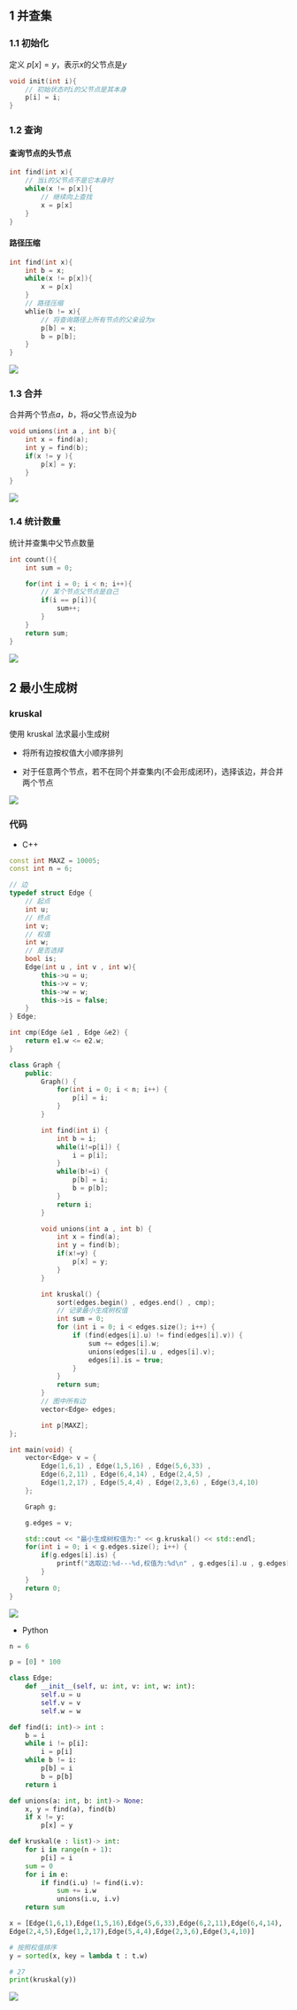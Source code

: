 <!--
 * @Description: 
 * @Version: 1.0
 * @Author: DaLao
 * @Email: dalao_li@163.com
 * @Date: 2021-10-06 13:11:32
 * @LastEditors: DaLao
 * @LastEditTime: 2022-05-06 23:44:47
-->

## 1 并查集


### 1.1 初始化


定义 $p[x] = y$，表示$x$的父节点是$y$

```c
void init(int i){
    // 初始状态时i的父节点是其本身
    p[i] = i;
}
```


### 1.2 查询


#### 查询节点的头节点

```c++
int find(int x){
    // 当i的父节点不是它本身时
    while(x != p[x]){
        // 继续向上查找
        x = p[x]
    }
}
```


#### 路径压缩

```c++
int find(int x){
    int b = x;
    while(x != p[x]){
        x = p[x]
    }
    // 路径压缩
    whlie(b != x){
        // 将查询路径上所有节点的父亲设为x
        p[b] = x;
        b = p[b];
    }
}
```

![](https://cdn.hurra.ltd/img/2022-4-4-0111.svg)



### 1.3 合并


合并两个节点$a$，$b$，将$a$父节点设为$b$

```c
void unions(int a , int b){
    int x = find(a);
    int y = find(b);
    if(x != y ){
        p[x] = y;
    }
}
```

![](https://cdn.hurra.ltd/img/2022-4-5-1330.svg)



### 1.4 统计数量


统计并查集中父节点数量

```c
int count(){
    int sum = 0;

    for(int i = 0; i < n; i++){
        // 某个节点父节点是自己
        if(i == p[i]){
            sum++;
        }
    }
    return sum;
}
```

![](https://cdn.hurra.ltd/img/2022-4-5-1335.svg)



## 2 最小生成树


### kruskal


使用 kruskal 法求最小生成树

- 将所有边按权值大小顺序排列

- 对于任意两个节点，若不在同个并查集内(不会形成闭环)，选择该边，并合并两个节点

![](https://cdn.hurra.ltd/img/2022-4-4-0122.svg)



### 代码

- C++

```c++
const int MAXZ = 10005;
const int n = 6;

// 边
typedef struct Edge {
    // 起点
    int u;
    // 终点
    int v;
    // 权值
    int w;
    // 是否选择
    bool is;
    Edge(int u , int v , int w){
        this->u = u;
        this->v = v;
        this->w = w;
        this->is = false;
    }
} Edge;

int cmp(Edge &e1 , Edge &e2) {
    return e1.w <= e2.w;
}

class Graph {
    public:
        Graph() {
            for(int i = 0; i < n; i++) {
                p[i] = i;
            }
        }

        int find(int i) {
            int b = i;
            while(i!=p[i]) {
                i = p[i];
            }
            while(b!=i) {
                p[b] = i;
                b = p[b];
            }
            return i;
        }

        void unions(int a , int b) {
            int x = find(a);
            int y = find(b);
            if(x!=y) {
                p[x] = y;
            }
        }

        int kruskal() {
            sort(edges.begin() , edges.end() , cmp);
            // 记录最小生成树权值
            int sum = 0;
            for (int i = 0; i < edges.size(); i++) {
                if (find(edges[i].u) != find(edges[i].v)) {
                    sum += edges[i].w;
                    unions(edges[i].u , edges[i].v);
                    edges[i].is = true;
                }
            }
            return sum;
        }
        // 图中所有边
        vector<Edge> edges;

        int p[MAXZ];
};

int main(void) {
    vector<Edge> v = {
        Edge(1,6,1) , Edge(1,5,16) , Edge(5,6,33) , 
        Edge(6,2,11) , Edge(6,4,14) , Edge(2,4,5) , 
        Edge(1,2,17) , Edge(5,4,4) , Edge(2,3,6) , Edge(3,4,10)
    };

    Graph g;

    g.edges = v;

    std::cout << "最小生成树权值为:" << g.kruskal() << std::endl;
    for(int i = 0; i < g.edges.size(); i++) {
        if(g.edges[i].is) {
            printf("选取边:%d---%d,权值为:%d\n" , g.edges[i].u , g.edges[i].v , g.edges[i].w);
        }
    }
    return 0;
}
```

![](https://cdn.hurra.ltd/img/20211115225844.png)


- Python

```py
n = 6

p = [0] * 100

class Edge:
    def __init__(self, u: int, v: int, w: int):
        self.u = u
        self.v = v
        self.w = w

def find(i: int)-> int :
    b = i
    while i != p[i]:
        i = p[i]
    while b != i:
        p[b] = i
        b = p[b]
    return i

def unions(a: int, b: int)-> None:
    x, y = find(a), find(b)
    if x != y:
        p[x] = y

def kruskal(e : list)-> int:
    for i in range(n + 1):
        p[i] = i
    sum = 0
    for i in e:
        if find(i.u) != find(i.v):
            sum += i.w
            unions(i.u, i.v)
    return sum

x = [Edge(1,6,1),Edge(1,5,16),Edge(5,6,33),Edge(6,2,11),Edge(6,4,14),
Edge(2,4,5),Edge(1,2,17),Edge(5,4,4),Edge(2,3,6),Edge(3,4,10)]

# 按照权值排序
y = sorted(x, key = lambda t : t.w)

# 27
print(kruskal(y))
```

![](https://cdn.hurra.ltd/img/2022-4-4-0125.svg)